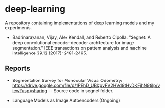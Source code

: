 # deep-learning
A repository containing implementations of deep learning models and my experiments.
- Badrinarayanan, Vijay, Alex Kendall, and Roberto Cipolla. "Segnet: A deep convolutional encoder-decoder architecture for image segmentation." IEEE transactions on pattern analysis and machine intelligence 39.12 (2017): 2481-2495.

## Reports
- Segmentation Survey for Monocular Visual Odometry: https://drive.google.com/file/d/1PEhD_UBlzgvFV2HVd9tHyDKFjhN9tilp/view?usp=sharing 
-- Source code in segnet folder.

- Language Models as Image Autoencoders (Ongoing)
